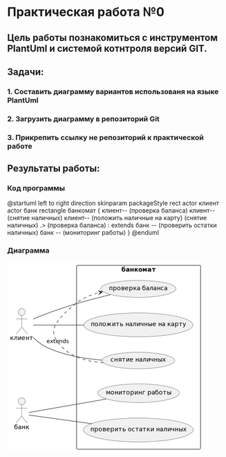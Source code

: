 # Практическая работа №0
## Цель работы познакомиться с инструментом PlantUml и системой котнтроля версий GIT.
## Задачи:
### 1. Составить диаграмму вариантов использованя на языке PlantUml 
### 2. Загрузить диаграмму в репозиторий Git
### 3. Прикрепить ссылку не репозиторий к практической работе 
##
## Результаты работы:
### Код программы
@startuml
left to right direction
skinparam packageStyle rect
actor клиент
actor банк
rectangle банкомат {
    клиент-- (проверка баланса)
    клиент-- (снятие наличных)
    клиент-- (положить наличные на карту)
    (снятие наличных) .> (проверка баланса) : extends
    банк -- (проверить остатки наличных)
    банк -- (мониторинг работы)
}
@enduml
### Диаграмма
![alt text](https://github.com/ksu9999/TMP/blob/master/lab0/d.png)
